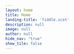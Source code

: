 ```yaml
---
layout: home
title: Home
landing-title: 'fiddle.scot'
description: null
image: null
author: null
hide_nav: "true"
show_tile: false
---
```


